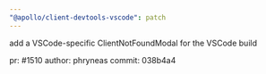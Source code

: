 ```yaml
---
"@apollo/client-devtools-vscode": patch
---
```


add a VSCode-specific ClientNotFoundModal for the VSCode build

pr: #1510
author: phryneas
commit: 038b4a4

